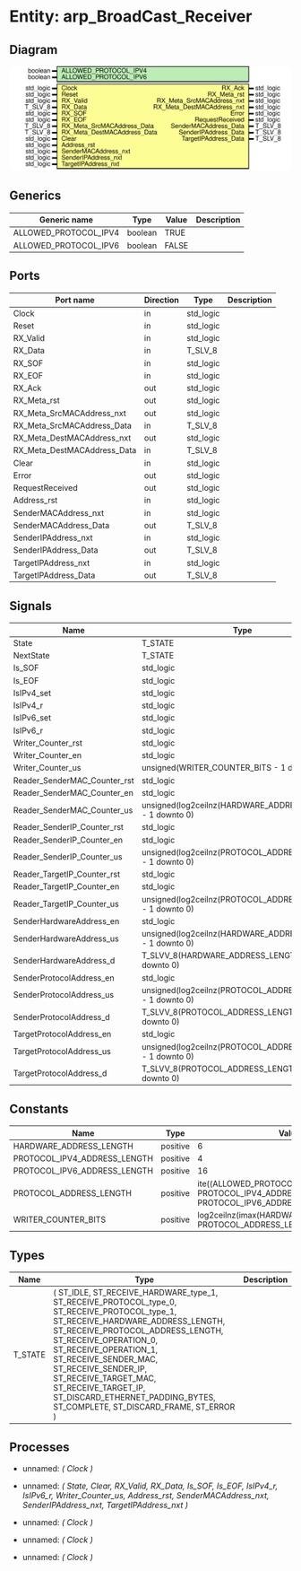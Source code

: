 # Entity: arp_BroadCast_Receiver
## Diagram
![Diagram](arp_BroadCast_Receiver.svg "Diagram")
## Generics
| Generic name          | Type    | Value | Description |
| --------------------- | ------- | ----- | ----------- |
| ALLOWED_PROTOCOL_IPV4 | boolean | TRUE  |             |
| ALLOWED_PROTOCOL_IPV6 | boolean | FALSE |             |
## Ports
| Port name                   | Direction | Type      | Description |
| --------------------------- | --------- | --------- | ----------- |
| Clock                       | in        | std_logic |             |
| Reset                       | in        | std_logic |             |
| RX_Valid                    | in        | std_logic |             |
| RX_Data                     | in        | T_SLV_8   |             |
| RX_SOF                      | in        | std_logic |             |
| RX_EOF                      | in        | std_logic |             |
| RX_Ack                      | out       | std_logic |             |
| RX_Meta_rst                 | out       | std_logic |             |
| RX_Meta_SrcMACAddress_nxt   | out       | std_logic |             |
| RX_Meta_SrcMACAddress_Data  | in        | T_SLV_8   |             |
| RX_Meta_DestMACAddress_nxt  | out       | std_logic |             |
| RX_Meta_DestMACAddress_Data | in        | T_SLV_8   |             |
| Clear                       | in        | std_logic |             |
| Error                       | out       | std_logic |             |
| RequestReceived             | out       | std_logic |             |
| Address_rst                 | in        | std_logic |             |
| SenderMACAddress_nxt        | in        | std_logic |             |
| SenderMACAddress_Data       | out       | T_SLV_8   |             |
| SenderIPAddress_nxt         | in        | std_logic |             |
| SenderIPAddress_Data        | out       | T_SLV_8   |             |
| TargetIPAddress_nxt         | in        | std_logic |             |
| TargetIPAddress_Data        | out       | T_SLV_8   |             |
## Signals
| Name                         | Type                                                       | Description |
| ---------------------------- | ---------------------------------------------------------- | ----------- |
| State                        | T_STATE                                                    |             |
| NextState                    | T_STATE                                                    |             |
| Is_SOF                       | std_logic                                                  |             |
| Is_EOF                       | std_logic                                                  |             |
| IsIPv4_set                   | std_logic                                                  |             |
| IsIPv4_r                     | std_logic                                                  |             |
| IsIPv6_set                   | std_logic                                                  |             |
| IsIPv6_r                     | std_logic                                                  |             |
| Writer_Counter_rst           | std_logic                                                  |             |
| Writer_Counter_en            | std_logic                                                  |             |
| Writer_Counter_us            | unsigned(WRITER_COUNTER_BITS - 1 downto 0)                 |             |
| Reader_SenderMAC_Counter_rst | std_logic                                                  |             |
| Reader_SenderMAC_Counter_en  | std_logic                                                  |             |
| Reader_SenderMAC_Counter_us  | unsigned(log2ceilnz(HARDWARE_ADDRESS_LENGTH) - 1 downto 0) |             |
| Reader_SenderIP_Counter_rst  | std_logic                                                  |             |
| Reader_SenderIP_Counter_en   | std_logic                                                  |             |
| Reader_SenderIP_Counter_us   | unsigned(log2ceilnz(PROTOCOL_ADDRESS_LENGTH) - 1 downto 0) |             |
| Reader_TargetIP_Counter_rst  | std_logic                                                  |             |
| Reader_TargetIP_Counter_en   | std_logic                                                  |             |
| Reader_TargetIP_Counter_us   | unsigned(log2ceilnz(PROTOCOL_ADDRESS_LENGTH) - 1 downto 0) |             |
| SenderHardwareAddress_en     | std_logic                                                  |             |
| SenderHardwareAddress_us     | unsigned(log2ceilnz(HARDWARE_ADDRESS_LENGTH) - 1 downto 0) |             |
| SenderHardwareAddress_d      | T_SLVV_8(HARDWARE_ADDRESS_LENGTH - 1 downto 0)             |             |
| SenderProtocolAddress_en     | std_logic                                                  |             |
| SenderProtocolAddress_us     | unsigned(log2ceilnz(PROTOCOL_ADDRESS_LENGTH) - 1 downto 0) |             |
| SenderProtocolAddress_d      | T_SLVV_8(PROTOCOL_ADDRESS_LENGTH - 1 downto 0)             |             |
| TargetProtocolAddress_en     | std_logic                                                  |             |
| TargetProtocolAddress_us     | unsigned(log2ceilnz(PROTOCOL_ADDRESS_LENGTH) - 1 downto 0) |             |
| TargetProtocolAddress_d      | T_SLVV_8(PROTOCOL_ADDRESS_LENGTH - 1 downto 0)             |             |
## Constants
| Name                         | Type     | Value                                                                                             | Description |
| ---------------------------- | -------- | ------------------------------------------------------------------------------------------------- | ----------- |
| HARDWARE_ADDRESS_LENGTH      | positive |  6                                                                                                |             |
| PROTOCOL_IPV4_ADDRESS_LENGTH | positive |  4                                                                                                |             |
| PROTOCOL_IPV6_ADDRESS_LENGTH | positive |  16                                                                                               |             |
| PROTOCOL_ADDRESS_LENGTH      | positive |  ite((ALLOWED_PROTOCOL_IPV6 = FALSE), PROTOCOL_IPV4_ADDRESS_LENGTH, PROTOCOL_IPV6_ADDRESS_LENGTH) |             |
| WRITER_COUNTER_BITS          | positive |  log2ceilnz(imax(HARDWARE_ADDRESS_LENGTH, PROTOCOL_ADDRESS_LENGTH))                               |             |
## Types
| Name    | Type                                                                                                                                                                                                                                                                                                                                                                                                                                         | Description |
| ------- | -------------------------------------------------------------------------------------------------------------------------------------------------------------------------------------------------------------------------------------------------------------------------------------------------------------------------------------------------------------------------------------------------------------------------------------------- | ----------- |
| T_STATE | ( 		ST_IDLE, 																	ST_RECEIVE_HARDWARE_type_1, 			ST_RECEIVE_PROTOCOL_type_0, ST_RECEIVE_PROTOCOL_type_1, 			ST_RECEIVE_HARDWARE_ADDRESS_LENGTH, ST_RECEIVE_PROTOCOL_ADDRESS_LENGTH, 			ST_RECEIVE_OPERATION_0,			ST_RECEIVE_OPERATION_1, 			ST_RECEIVE_SENDER_MAC,			ST_RECEIVE_SENDER_IP, 			ST_RECEIVE_TARGET_MAC,			ST_RECEIVE_TARGET_IP, 		ST_DISCARD_ETHERNET_PADDING_BYTES, 		ST_COMPLETE, 		ST_DISCARD_FRAME, ST_ERROR 	) |             |
## Processes
- unnamed: _( Clock )_

- unnamed: _( State,
					Clear,
					RX_Valid, RX_Data, Is_SOF, Is_EOF,
					IsIPv4_r, IsIPv6_r, Writer_Counter_us,
					Address_rst,
					SenderMACAddress_nxt, SenderIPAddress_nxt, TargetIPAddress_nxt )_

- unnamed: _( Clock )_

- unnamed: _( Clock )_

- unnamed: _( Clock )_

